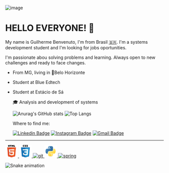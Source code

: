 ![image](https://user-images.githubusercontent.com/57806160/125257231-96264780-e2d3-11eb-9b20-2b98a77213d0.png)
# HELLO EVERYONE! 👋

My name is Guilherme Benvenuto, I'm from Brasil <a href='https://emojitool.com/pt/flag-for-brazil'>🇧🇷</a>. I'm a systems development student and I'm looking for jobs oportunities.

I'm passionate abou solving problems and learning. Always open to new challenges and ready to face changes.

- From MG, living in 📌Belo Horizonte
- Student at Blue Edtech
- Student at Estácio de Sá

  🎓 Analysis and development of systems
  
  ![Anurag's GitHub stats](https://github-readme-stats.vercel.app/api?username=guilbd&show_icons=true&theme=jolly) ![Top Langs](https://github-readme-stats.vercel.app/api/top-langs/?username=guilbd&layout=compact&theme=jolly)
  
  Where to find me:
  
  [![Linkedin Badge](https://img.shields.io/badge/-Guilherme%20Benvenuto-6633cc?style=flat-square&logo=Linkedin&logoColor=white&link=https://www.linkedin.com/in/guilherme-benvenuto-65967436/)](https://www.linkedin.com/in/guilherme-benvenuto-65967436/) 
  [![Instagram Badge](https://img.shields.io/badge/-Guilherme%20Benvenuto-6633cc?style=flat-square&logo=Instagram&logoColor=white&linkhttps://www.instagram.com/guilherme.benvenuto/)](https://www.instagram.com/guilherme.benvenuto/)
  [![Gmail Badge](https://img.shields.io/badge/-guilbd@hotmail.com-6633cc?style=flat-square&logo=Gmail&logoColor=white&link=mailto:guilbd@hotmail.com)](mailto:guilbd@hotmail.com)
  
 <hr>
  
  <div style="display: inline_block">


<a href="https://www.w3.org/html/" target="_blank"> <img src="https://raw.githubusercontent.com/devicons/devicon/master/icons/html5/html5-original-wordmark.svg" alt="html5" width="40" height="40"/> </a> 
<a href="https://www.w3schools.com/css/" target="_blank"> <img src="https://raw.githubusercontent.com/devicons/devicon/master/icons/css3/css3-original-wordmark.svg" alt="css3" width="40" height="40"/> </a>
<a href="https://git-scm.com/" target="_blank"> <img src="https://www.vectorlogo.zone/logos/git-scm/git-scm-icon.svg" alt="git" width="40" height="40"/> </a>
<a href="https://www.python.org" target="_blank"> <img src="https://raw.githubusercontent.com/devicons/devicon/master/icons/python/python-original.svg" alt="python" width="40" height="40"/> </a> <a href="https://spring.io/" target="_blank"> <img src="https://www.vectorlogo.zone/logos/springio/springio-icon.svg" alt="spring" width="40" height="40"/> </a>

</div>
  
  ![Snake animation](https://github.com/codethi/codethi/blob/output/github-contribution-grid-snake.svg)

